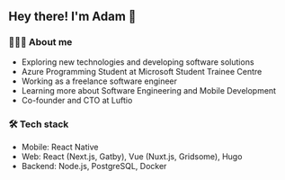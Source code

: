 ## Hey there! I'm Adam 👋

### 🧑🏻‍💻 About me

- Exploring new technologies and developing software solutions
- Azure Programming Student at Microsoft Student Trainee Centre
- Working as a freelance software engineer
- Learning more about Software Engineering and Mobile Development
- Co-founder and CTO at Luftio

### 🛠 Tech stack

- Mobile: React Native
- Web: React (Next.js, Gatby), Vue (Nuxt.js, Gridsome), Hugo
- Backend: Node.js, PostgreSQL, Docker
